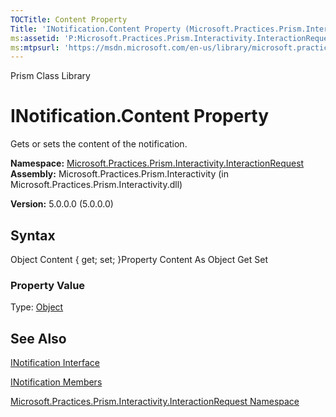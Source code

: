 ```yaml
---
TOCTitle: Content Property
Title: 'INotification.Content Property (Microsoft.Practices.Prism.Interactivity.InteractionRequest)'
ms:assetid: 'P:Microsoft.Practices.Prism.Interactivity.InteractionRequest.INotification.Content'
ms:mtpsurl: 'https://msdn.microsoft.com/en-us/library/microsoft.practices.prism.interactivity.interactionrequest.inotification.content(v=pandp.50)'
---
```


Prism Class Library

INotification.Content Property
==================================

Gets or sets the content of the notification.

**Namespace:** [Microsoft.Practices.Prism.Interactivity.InteractionRequest](https://msdn.microsoft.com/library/microsoft.practices.prism.interactivity.interactionrequest)
**Assembly:** Microsoft.Practices.Prism.Interactivity (in Microsoft.Practices.Prism.Interactivity.dll)

**Version:** 5.0.0.0 (5.0.0.0)

## Syntax


Object Content { get; set; }Property Content As Object Get Set
### Property Value

Type: [Object](http://msdn.microsoft.com/en-us/library/e5kfa45b)

See Also
--------


[INotification Interface](https://msdn.microsoft.com/library/microsoft.practices.prism.interactivity.interactionrequest.inotification)

[INotification Members](https://msdn.microsoft.com/allmembers.t:microsoft.practices.prism.interactivity.interactionrequest.inotification)

[Microsoft.Practices.Prism.Interactivity.InteractionRequest Namespace](https://msdn.microsoft.com/library/microsoft.practices.prism.interactivity.interactionrequest)
